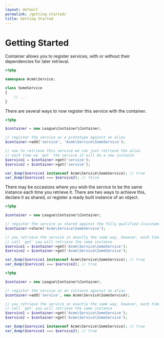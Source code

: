 ```yaml
---
layout: default
permalink: /getting-started/
title: Getting Started
---
```


# Getting Started

Container allows you to register services, with or without their dependencies for later retrieval.

~~~ php
<?php

namespace Acme\Service;

class SomeService
{
    // ...
}
~~~

There are several ways to now register this service with the container.

~~~ php
<?php

$container = new League\Container\Container;

// register the service as a prototype against an alias
$container->add('service', 'Acme\Service\SomeService');

// now to retrieve this service we can just retrieve the alias
// each time we `get` the service it will be a new instance
$service1 = $container->get('service');
$service2 = $container->get('service');

var_dump($service1 instanceof Acme\Service\SomeService); // true
var_dump($service1 === $service2); // false
~~~

There may be occasions where you wish the service to be the same instance each time you retrieve it. There are two ways to achieve this, declare it as shared, or register a ready built instance of an object.

~~~ php
<?php

$container = new League\Container\Container;

// register the service as shared against the fully qualified classname
$container->share('Acme\Service\SomeService');

// you retrieve the service in exactly the same way, however, each time you
// call `get` you will retrieve the same instance
$service1 = $container->get('Acme\Service\SomeService');
$service2 = $container->get('Acme\Service\SomeService');

var_dump($service1 instanceof Acme\Service\SomeService); // true
var_dump($service1 === $service2); // true
~~~

~~~ php
<?php

$container = new League\Container\Container;

// register the service as an instance against an alias
$container->add('service', new Acme\Service\SomeService);

// you retrieve the service in exactly the same way, however, each time you
// call `get` you will retrieve the same instance
$service1 = $container->get('Acme\Service\SomeService');
$service2 = $container->get('Acme\Service\SomeService');

var_dump($service1 instanceof Acme\Service\SomeService); // true
var_dump($service1 === $service2); // true
~~~
